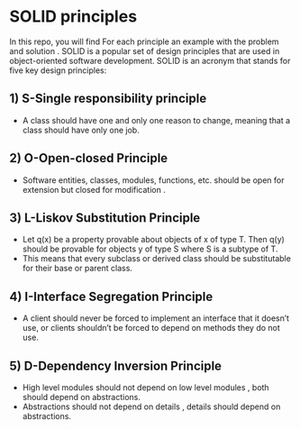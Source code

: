 # SOLID principles
In this repo, you will find For each principle an example with the problem and solution .
SOLID is a popular set of design principles that are used in object-oriented software development. SOLID is an acronym that stands for five key design principles:
## 1) S-Single responsibility principle
- A class should have one and only one reason to change, meaning that a class should have only one job.
## 2) O-Open-closed Principle
- Software entities, classes, modules, functions, etc. should be open for extension but closed for modification .
## 3) L-Liskov Substitution Principle
- Let q(x) be a property provable about objects of x of type T. Then q(y) should be provable for objects y of type S where S is a subtype of T.
- This means that every subclass or derived class should be substitutable for their base or parent class.
## 4) I-Interface Segregation Principle
- A client should never be forced to implement an interface that it doesn’t use, or clients shouldn’t be forced to depend on methods they do not use.
## 5) D-Dependency Inversion Principle
- High level modules should not depend on low level modules , both should depend on abstractions.
- Abstractions should not depend on details , details should depend on abstractions.